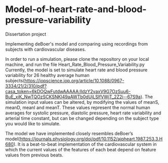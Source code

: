 # Model-of-heart-rate-and-blood-pressure-variability
Dissertation project

Implementing deBoer's model and comparing using recordings from subjects with cardiovascular diseases.

In order to run a simulation, please clone the repository on your local machine, and run the file Heart_Rate_Blood_Pressure_Variability.py
Currently, the model is set to simulate heart rate and blood pressure variability for 26 healthy average human subjects(https://iopscience.iop.org/article/10.1088/0967-3334/21/2/310/pdf?casa_token=6kDOQwFutdwAAAAA:lIdzY2vaxV9G7OzSuu6-BuE_xiK_NwTQOzSCKSNKl49aAWTb0dUjLSlfVWjT_2Z2i--67S9a). The simulation input values can be altered, by modifying the values of meanS, meanD, meanI and meanT. These values represent the normal human averages for systolic pressure, diastolic pressure, heart rate variability and arterial time constant, but can be changed depending on the subject type you would like to simulate.

The model we have implemented closely resembles deBoer’s model(https://journals.physiology.org/doi/pdf/10.1152/ajpheart.1987.253.3.H680). It is a beat-to-beat implementation of the cardiovascular system in which the current values of the features of each beat
depend on feature values from previous beats. 
